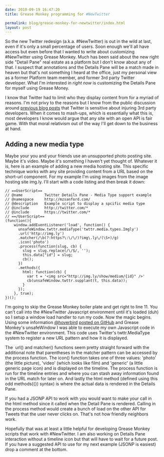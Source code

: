 ```yaml
---
date: 2010-09-19 16:47:20
title: Grease Monkey programming for #NewTwitter

permalink: blog/grease-monkey-for-newtwitter/index.html
layout: post
---
```


So the new Twitter redesign (a.k.a. #NewTwitter) is out in the wild at last,
even if it's only a small percentage of users. Soon enough we'll all have
access but even before that I wanted to write about customizing #NewTwitter
using Grease Monkey. Much has been said about the new right side "Detail Pane"
real estate as a platform but I don't know about any of that. I suspect that
annotations and the Details Pane will be a match made in heaven but that's not
something I heard at the office, just my personal view as a former Platform
team member, and former 3rd party Twitter developer. What I'm interested in
_right now_ is customizing the Details Pane for myself using Grease Money.

  
I know that Twitter had to limit who they display content from for a myriad of
reasons. I'm not privy to the reasons but I know from the public discussion
around [previous blog posts](http://www.avc.com/a_vc/2010/04/the-twitter-platform.html) that Twitter is sensitive about injuring 3rd party developers.
When it comes to mash-ups, which is essentially what this is, most developers
I know would argue that any site with an open API is fair game. With that
moral relativism out of the way I'll get down to the business at hand.

## Adding a new media type

Maybe your you and your friends use an unsupported photo posting site. Maybe
it's video. Maybe it's something I haven't yet thought of. Whatever it is,
here is an example of adding a new media hosting site. This specific technique
works with any site providing content from a URL based on the short-url
component. For my example I'm using images from the image hosting site img.ly.
I'll start with a code listing and then break it down:

    
    // ==UserScript==
    // @name          Twitter Details Pane - Media Type support example
    // @namespace     http://mzsanford.com/
    // @description   Example script to display a spcific media type
    // @include       http://twitter.com/*
    // @include       https://twitter.com/*
    // ==/UserScript==  
    (function(){  
        window.addEventListener('load', function() {
          unsafeWindow.twttr.mediaType('twttr.media.types.Imgly')  
          .url('http://img.ly')
          .matcher(/\b(?:https?\:\/\/)?img\.ly\/(\S+)/g)  
          .icon('photo')  
          .process(function(slug, cb) {
            slug = slug.replace(/\/$/, '');
            this.data["id"] = slug;
            cb();
          })  
          .methods({
            html: function(cb) {
              var t = '<img src="http://img.ly/show/medium/{id}" />'
              cb(unsafeWindow.twttr.supplant(t, this.data));
            }
          });
        }, true);
    })();

I'm going to skip the Grease Monkey boiler plate and get right to line 11. You
can't call into the #NewTwitter Javascript environment until it's loaded (duh)
so I setup a window load handler to run my code. Now the magic begins. Using
some information [@hoverbird](http://twitter.com/hoverbird) [posted on GitHub](http://gist.github.com/584797) and Grease Monkey's unsafeWindow I was
able to execute my own Javascript code in the #NewTwitter environment. This
code uses Twitter's twttr.MediaType system to register a new URL pattern and
how it is displayed.

The  url() and matcher() functions seem pretty straight forward with the
additional note that parentheses in the matcher pattern can be accessed by the
process function. The icon() function takes one of three values: 'photo' (the
little picture), 'video' (which looks like film) and 'generic' (a little
generic page icon) and is displayed on the timeline. The process function is
run for the timeline entries and where you can stash away information found in
the URL match for later on. And lastly the html method (defined using this odd
methods({}) syntax) is where the actual data is rendered in the Details Pane.

If you had a JSONP API to work with you would want to make your call in the
html method since it called when the Detail Pane is rendered. Calling in the
process method would create a bunch of load on the other API for Tweets that
the user never clicks on. That's not how friendly neighbors work.

Hopefully that was at least a little helpful for developing Grease Monkey
scripts that work with #NewTwitter. I am also working on Details Pane
interaction without a timeline icon but that will have to wait for a future
post. If you have a suggested API to use for my next example (JSONP is
easiest) drop a comment at the bottom.

